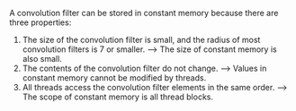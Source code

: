 A convolution filter can be stored in constant memory because there are three properties:

1. The size of the convolution filter is small, and the radius of most convolution filters is 7 or smaller. --> The size of constant memory is also small.
2. The contents of the convolution filter do not change. -->  Values in constant memory cannot be modified by threads.
3. All threads access the convolution filter elements in the same order. --> The scope of constant memory is all thread blocks. 
